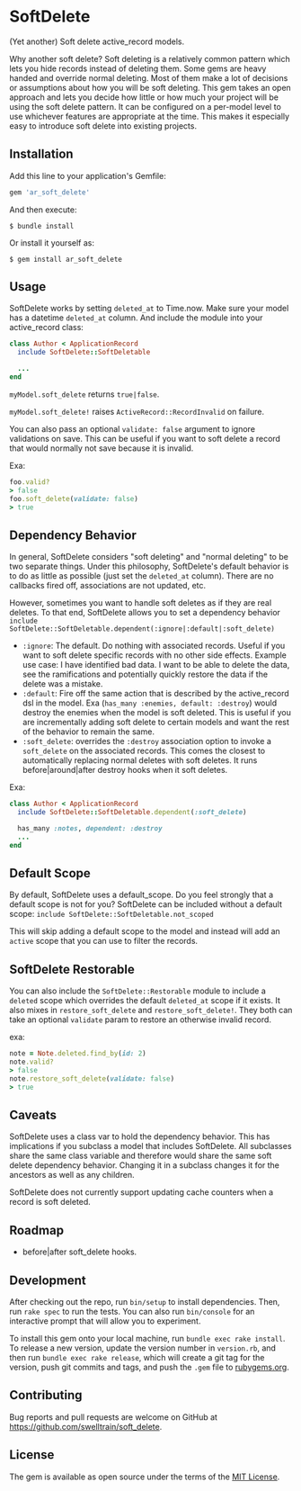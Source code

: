 # SoftDelete

(Yet another) Soft delete active_record models.  

Why another soft delete?  Soft deleting is a relatively common pattern which lets you hide records instead of deleting them.  Some gems are heavy handed and override normal deleting.  Most of them make a lot of decisions or assumptions about how you will be soft deleting.  This gem takes an open approach and lets you decide how little or how much your project will be using the soft delete pattern.  It can be configured on a per-model level to use whichever features are appropriate at the time.  This makes it especially easy to introduce soft delete into existing projects.

## Installation

Add this line to your application's Gemfile:

```ruby
gem 'ar_soft_delete'
```

And then execute:

    $ bundle install

Or install it yourself as:

    $ gem install ar_soft_delete

## Usage

SoftDelete works by setting `deleted_at` to Time.now.  Make sure your model has a datetime `deleted_at` column.  And include the module into your active_record class:

```ruby
class Author < ApplicationRecord
  include SoftDelete::SoftDeletable

  ...
end
```

`myModel.soft_delete` returns `true|false`.

`myModel.soft_delete!` raises `ActiveRecord::RecordInvalid` on failure.

You can also pass an optional `validate: false` argument to ignore validations on save.  This can be useful if you want to soft delete a record that would normally not save because it is invalid.

Exa:

```ruby
foo.valid?
> false
foo.soft_delete(validate: false)
> true
```

## Dependency Behavior

In general, SoftDelete considers "soft deleting" and "normal deleting" to be two separate things.  Under this philosophy, SoftDelete's default behavior is to do as little as possible (just set the `deleted_at` column).  There are no callbacks fired off, associations are not updated, etc.

However, sometimes you want to handle soft deletes as if they are real deletes.  To that end, SoftDelete allows you to set a dependency behavior
`include SoftDelete::SoftDeletable.dependent(:ignore|:default|:soft_delete)`
* `:ignore`: The default.  Do nothing with associated records.  Useful if you want to soft delete specific records with no other side effects.  Example use case:
I have identified bad data.  I want to be able to delete the data, see the ramifications and potentially quickly restore the data if the delete was a mistake.
* `:default`: Fire off the same action that is described by the active_record dsl in the model.  Exa (`has_many :enemies, default: :destroy`) would destroy the enemies when the model is soft deleted.  This is useful if you are incrementally adding soft delete to certain models and want the rest of the behavior to remain the same.
* `:soft_delete`: overrides the `:destroy` association option to invoke a `soft_delete` on the associated records.  This comes the closest to automatically replacing normal deletes with soft deletes.  It runs before|around|after destroy hooks when it soft deletes.

Exa:

```ruby
class Author < ApplicationRecord
  include SoftDelete::SoftDeletable.dependent(:soft_delete)

  has_many :notes, dependent: :destroy
  ...
end
```

## Default Scope

By default, SoftDelete uses a default_scope.  Do you feel strongly that a default scope is not for you?  SoftDelete can be included without a default scope:
`include SoftDelete::SoftDeletable.not_scoped`

This will skip adding a default scope to the model and instead will add an `active` scope that you can use to filter the records.

## SoftDelete Restorable

You can also include the `SoftDelete::Restorable` module to include a `deleted` scope which overrides the default `deleted_at` scope if it exists.  It also mixes in `restore_soft_delete` and `restore_soft_delete!`.  They both can take an optional `validate` param to restore an otherwise invalid record.

exa:
```ruby
note = Note.deleted.find_by(id: 2)
note.valid?
> false
note.restore_soft_delete(validate: false)
> true
```

## Caveats

SoftDelete uses a class var to hold the dependency behavior.  This has implications if you subclass a model that includes SoftDelete.  All subclasses share the same class variable and therefore would share the same soft delete dependency behavior.  Changing it in a subclass changes it for the ancestors as well as any children.

SoftDelete does not currently support updating cache counters when a record is soft deleted.

## Roadmap

* before|after soft_delete hooks.

## Development

After checking out the repo, run `bin/setup` to install dependencies. Then, run `rake spec` to run the tests. You can also run `bin/console` for an interactive prompt that will allow you to experiment.

To install this gem onto your local machine, run `bundle exec rake install`. To release a new version, update the version number in `version.rb`, and then run `bundle exec rake release`, which will create a git tag for the version, push git commits and tags, and push the `.gem` file to [rubygems.org](https://rubygems.org).

## Contributing

Bug reports and pull requests are welcome on GitHub at https://github.com/swelltrain/soft_delete.


## License

The gem is available as open source under the terms of the [MIT License](https://opensource.org/licenses/MIT).
